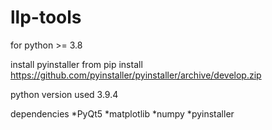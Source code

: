 # llp-tools

for python >= 3.8

install pyinstaller from 
pip install https://github.com/pyinstaller/pyinstaller/archive/develop.zip

python version used 3.9.4

dependencies
*PyQt5
*matplotlib
*numpy
*pyinstaller
